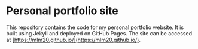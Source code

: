 # Personal portfolio site

This repository contains the code for my personal portfolio website. It is built using Jekyll and deployed on GitHub Pages. The site can be accessed at [https://mlm20.github.io/](https://mlm20.github.io/).